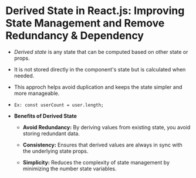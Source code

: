 # Derived State in React.js: Improving State Management and Remove Redundancy & Dependency

- *Derived state* is any state that can be computed based on other state or props.
- It is not stored directly in the component's state but is calculated when needed.
- This approch helps avoid duplication and keeps the state simpler and more manageable.

- `Ex: const userCount = user.length;`

- **Benefits of Derived State**
    - **Avoid Redundancy:** By deriving values from existing state, you avoid storing redundant data.

    - **Consistency:** Ensures that derived values are always in sync with the underlying state props.

    - **Simplicity:** Reduces the complexity of state management by minimizing the number state variables.


